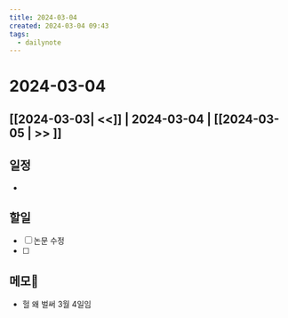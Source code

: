 ```yaml
---
title: 2024-03-04
created: 2024-03-04 09:43
tags:
  - dailynote
---
```

# 2024-03-04
## [[2024-03-03| <<]] | 2024-03-04 | [[2024-03-05 | >> ]]

## 일정
- 

## 할일
- [ ] 논문 수정
- [ ] 

## 메모
- 헐 왜 벌써 3월 4일임
